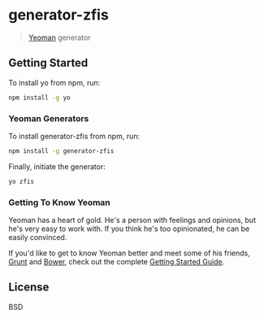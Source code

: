 # generator-zfis 

> [Yeoman](http://yeoman.io) generator


## Getting Started

To install yo from npm, run:

```bash
npm install -g yo
```

### Yeoman Generators


To install generator-zfis from npm, run:

```bash
npm install -g generator-zfis
```

Finally, initiate the generator:

```bash
yo zfis
```

### Getting To Know Yeoman

Yeoman has a heart of gold. He's a person with feelings and opinions, but he's very easy to work with. If you think he's too opinionated, he can be easily convinced.

If you'd like to get to know Yeoman better and meet some of his friends, [Grunt](http://gruntjs.com) and [Bower](http://bower.io), check out the complete [Getting Started Guide](https://github.com/yeoman/yeoman/wiki/Getting-Started).


## License

BSD
